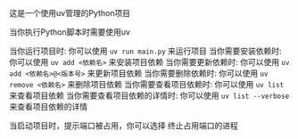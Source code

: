 这是一个使用uv管理的Python项目

当你执行Python脚本时需要使用uv

当你运行项目时: 你可以使用 `uv run main.py` 来运行项目
当你需要安装依赖时: 你可以使用 `uv add <依赖名>` 来安装项目依赖
当你需要更新依赖时: 你可以使用 `uv add <依赖名>@<版本号>` 来更新项目依赖
当你需要删除依赖时: 你可以使用 `uv remove <依赖名>` 来删除项目依赖
当你需要查看项目依赖时: 你可以使用 `uv list` 来查看项目依赖
当你需要查看项目依赖的详情时: 你可以使用 `uv list --verbose` 来查看项目依赖的详情

当启动项目时，提示端口被占用，你可以选择 终止占用端口的进程